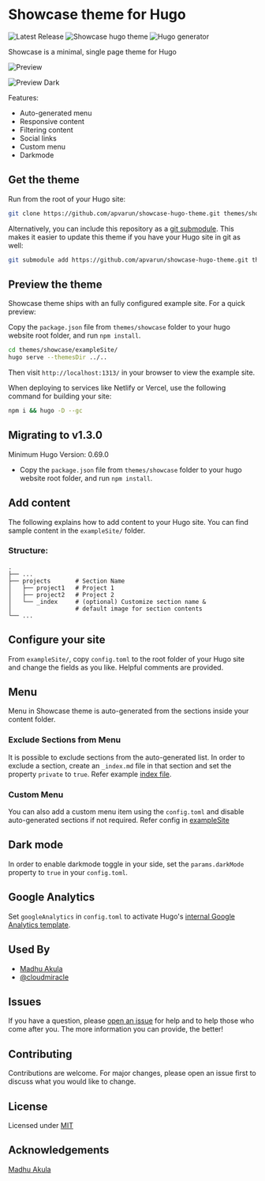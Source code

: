 # Showcase theme for Hugo

![Latest Release](https://img.shields.io/github/tag/apvarun/showcase-hugo-theme.svg)
![Showcase hugo theme](https://img.shields.io/github/license/apvarun/showcase-hugo-theme)
![Hugo generator](https://img.shields.io/badge/generator-hugo-brightgreen)

Showcase is a minimal, single page theme for Hugo

![Preview](https://github.com/apvarun/showcase-hugo-theme/raw/main/images/screenshot.png)

![Preview Dark](https://github.com/apvarun/showcase-hugo-theme/raw/main/images/screenshot-dark.png)

Features:

- Auto-generated menu
- Responsive content
- Filtering content
- Social links
- Custom menu
- Darkmode

## Get the theme

Run from the root of your Hugo site:

```sh
git clone https://github.com/apvarun/showcase-hugo-theme.git themes/showcase
```

Alternatively, you can include this repository as a [git submodule](https://git-scm.com/docs/gitsubmodules). This makes it easier to update this theme if you have your Hugo site in git as well:

```sh
git submodule add https://github.com/apvarun/showcase-hugo-theme.git themes/showcase
```

## Preview the theme

Showcase theme ships with an fully configured example site. For a quick preview:

Copy the `package.json` file from `themes/showcase` folder to your hugo website root folder, and run `npm install`.

```sh
cd themes/showcase/exampleSite/
hugo serve --themesDir ../..
```

Then visit `http://localhost:1313/` in your browser to view the example site.

When deploying to services like Netlify or Vercel, use the following command for building your site:

```sh
npm i && hugo -D --gc
```

## Migrating to v1.3.0

Minimum Hugo Version: 0.69.0

- Copy the `package.json` file from `themes/showcase` folder to your hugo website root folder, and run `npm install`.

## Add content

The following explains how to add content to your Hugo site. You can find sample content in the `exampleSite/` folder.

### Structure:
    .
    ├── ...
    ├── projects       # Section Name
    │   ├── project1   # Project 1
    │   ├── project2   # Project 2
    │   └── _index     # (optional) Customize section name &
    │                  # default image for section contents
    └── ...


## Configure your site

From `exampleSite/`, copy `config.toml` to the root folder of your Hugo site and change the fields as you like. Helpful comments are provided.

## Menu

Menu in Showcase theme is auto-generated from the sections inside your content folder.

### Exclude Sections from Menu

It is possible to exclude sections from the auto-generated list. In order to exclude a section, create an `_index.md` file in that section and set the property `private` to `true`. Refer example [index file](https://github.com/apvarun/showcase-hugo-theme/blob/master/exampleSite/content/books/_index.md).

### Custom Menu

You can also add a custom menu item using the `config.toml` and disable auto-generated sections if not required. Refer config in [exampleSite](https://github.com/apvarun/showcase-hugo-theme/blob/master/exampleSite/config.toml)

## Dark mode

In order to enable darkmode toggle in your side, set the `params.darkMode` property to `true` in your `config.toml`.

## Google Analytics

Set `googleAnalytics` in `config.toml` to activate Hugo's [internal Google Analytics template](https://gohugo.io/templates/internal/#google-analytics).

## Used By

- [Madhu Akula](https://madhuakula.com/content/)
- [@cloudmiracle](http://cloud.vn/)

## Issues

If you have a question, please [open an issue](https://github.com/apvarun/showcase-hugo-theme/issues) for help and to help those who come after you. The more information you can provide, the better!

## Contributing

Contributions are welcome. For major changes, please open an issue first to discuss what you would like to change.

## License

Licensed under [MIT](LICENSE)

## Acknowledgements

[Madhu Akula](https://github.com/madhuakula)
